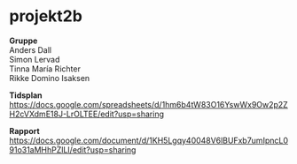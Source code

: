 # projekt2b

<b>Gruppe</b> <br>
Anders Dall<br>
Simon Lervad <br>
Tinna María Richter<br>
Rikke Domino Isaksen <br>


<b>Tidsplan</b> <br>
https://docs.google.com/spreadsheets/d/1hm6b4tW83O16YswWx9Ow2p2ZH2cVXdmE18J-LrOLTEE/edit?usp=sharing

<b>Rapport</b> <br>
https://docs.google.com/document/d/1KH5Lgqy40048V6lBUFxb7umIpncL091o31aMHhPZlLI/edit?usp=sharing


